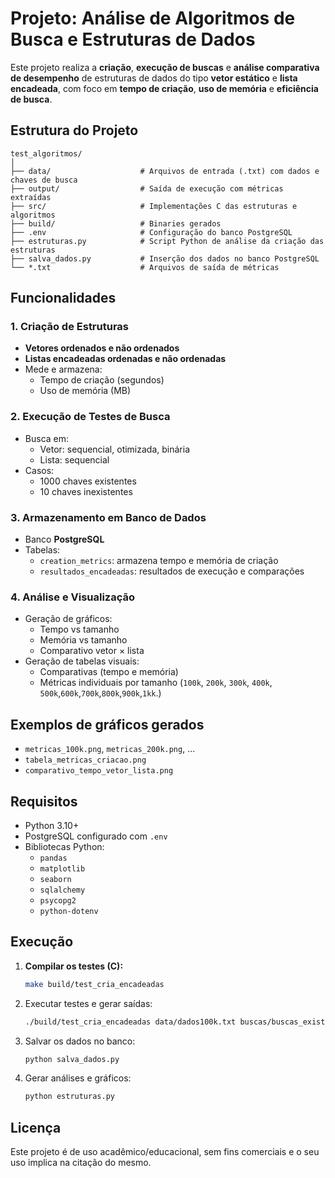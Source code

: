 # Projeto: Análise de Algoritmos de Busca e Estruturas de Dados

Este projeto realiza a **criação**, **execução de buscas** e **análise comparativa de desempenho** de estruturas de dados do tipo **vetor estático** e **lista encadeada**, com foco em **tempo de criação**, **uso de memória** e **eficiência de busca**.

## Estrutura do Projeto
    test_algoritmos/
    │
    ├── data/                    # Arquivos de entrada (.txt) com dados e chaves de busca  
    ├── output/                  # Saída de execução com métricas extraídas  
    ├── src/                     # Implementações C das estruturas e algoritmos  
    ├── build/                   # Binaries gerados  
    ├── .env                     # Configuração do banco PostgreSQL  
    ├── estruturas.py            # Script Python de análise da criação das estruturas  
    ├── salva_dados.py           # Inserção dos dados no banco PostgreSQL  
    └── *.txt                    # Arquivos de saída de métricas  

## Funcionalidades

### 1. Criação de Estruturas
- **Vetores ordenados e não ordenados**
- **Listas encadeadas ordenadas e não ordenadas**
- Mede e armazena:
  - Tempo de criação (segundos)
  - Uso de memória (MB)

### 2. Execução de Testes de Busca
- Busca em:
  - Vetor: sequencial, otimizada, binária
  - Lista: sequencial
- Casos:
  - 1000 chaves existentes
  - 10 chaves inexistentes

### 3. Armazenamento em Banco de Dados
- Banco **PostgreSQL**
- Tabelas:
  - `creation_metrics`: armazena tempo e memória de criação
  - `resultados_encadeadas`: resultados de execução e comparações

### 4. Análise e Visualização
- Geração de gráficos:
  - Tempo vs tamanho
  - Memória vs tamanho
  - Comparativo vetor × lista
- Geração de tabelas visuais:
  - Comparativas (tempo e memória)
  - Métricas individuais por tamanho (`100k`, `200k`, `300k`, `400k`, `500k`,`600k`,`700k`,`800k`,`900k`,`1kk`.)

## Exemplos de gráficos gerados
- `metricas_100k.png`, `metricas_200k.png`, ...
- `tabela_metricas_criacao.png`
- `comparativo_tempo_vetor_lista.png`

## Requisitos
- Python 3.10+
- PostgreSQL configurado com `.env`
- Bibliotecas Python:
  - `pandas`
  - `matplotlib`
  - `seaborn`
  - `sqlalchemy`
  - `psycopg2`
  - `python-dotenv`

## Execução
1. **Compilar os testes (C):**
   ```bash
   make build/test_cria_encadeadas

2. Executar testes e gerar saídas:
    ```bash
    ./build/test_cria_encadeadas data/dados100k.txt buscas/buscas_existentes_100k.txt buscas/buscas_inexistentes_100k.txt

3. Salvar os dados no banco:
    ```bash
    python salva_dados.py

4. Gerar análises e gráficos:
    ```bash
    python estruturas.py

## Licença
Este projeto é de uso acadêmico/educacional, sem fins comerciais e o seu uso implica na citação do mesmo.